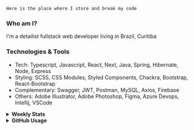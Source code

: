 ```
Here is the place where I store and break my code
```
### Who am I?
I'm a detailist fullstack web developer living in Brazil, Curitiba

### Technologies & Tools
- Tech: Typescript, Javascript, React, Next, Java, Spring, Hibernate, Node, Express
- Styling: SCSS, CSS Modules, Styled Components, Chackra, Bootstrap, React-Bootstrap
- Complementary: Swagger, JWT, Postman, MySQL, Axios, Firebase
- Others: Adobe Illustrator, Adobe Photoshop, Figma, Azure Devops, Intellij, VSCode

<details>
  <summary><b> Weekly Stats</b></summary>
<!--START_SECTION:waka-->

```text
TypeScript   16 hrs 24 mins  ████████████▒░░░░░░░░░░░░   48.85 %
CSS          8 hrs 39 mins   ██████▒░░░░░░░░░░░░░░░░░░   25.80 %
JavaScript   6 hrs 2 mins    ████▒░░░░░░░░░░░░░░░░░░░░   17.98 %
HTML         1 hr 10 mins    █░░░░░░░░░░░░░░░░░░░░░░░░   03.50 %
Docker       39 mins         ▒░░░░░░░░░░░░░░░░░░░░░░░░   01.97 %
```

<!--END_SECTION:waka-->
</details>

<details>
  <summary><b> GitHub Usage</b></summary>
  
[![Top Langs](https://github-readme-stats.vercel.app/api/top-langs/?username=gxlpes&&langs_count=9&layout=compact)](https://github.com/anuraghazra/github-readme-stats)

</details>
